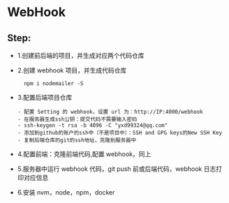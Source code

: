 # WebHook

## Step:

- 1.创建前后端的项目，并生成对应两个代码仓库
- 2.创建 webhook 项目，并生成代码仓库
  ```
    npm i nodemailer -S
  ```
- 3.配置后端项目仓库

  ```
  - 配置 Setting 的 webhook，设置 url 为：http://IP:4000/webhook
  - 在服务器生成ssh公钥：提交代码不需要输入密码
  - ssh-keygen -t rsa -b 4096 -C "yxd99324@qq.com"
  - 添加到github的账户的ssh中（不是项目中）：SSH and GPG keys的New SSH Key
  - 复制后端仓库的git的ssh地址，克隆到服务器中
  ```

- 4.配置前端：克隆前端代码,配置 webhook，同上
- 5.服务器中运行 webhook 代码，git push 前或后端代码，webhook 日志打印对应信息
- 6.安装 nvm，node，npm，docker
